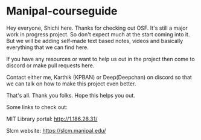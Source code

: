 # Manipal-courseguide

Hey everyone, Shichi here. Thanks for checking out OSF. It's still a major work in progress project. So don't expect much at the start coming into it. But we will be adding self-made text based notes, videos and basically everything that we can find here. 

If you have any resources or want to help us out in the project then come to discord or make pull requests here. 

Contact either me, Karthik (KPBAN) or Deep(Deepchan) on discord so that we can talk on how to make this project even better. 

That's all. Thank you folks. Hope this helps you out.

Some links to check out:

MIT Library portal: http://1.186.28.31/

Slcm website: https://slcm.manipal.edu/
